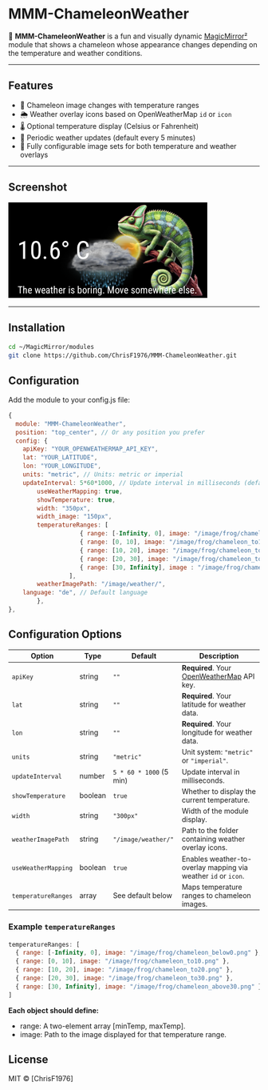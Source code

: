 # MMM-ChameleonWeather

🦎 **MMM-ChameleonWeather** is a fun and visually dynamic [MagicMirror²](https://magicmirror.builders) module that shows a chameleon whose appearance changes depending on the temperature and weather conditions.

---

## Features

- 🐸 Chameleon image changes with temperature ranges
- 🌦 Weather overlay icons based on OpenWeatherMap `id` or `icon`
- 🌡 Optional temperature display (Celsius or Fahrenheit)
- 🔄 Periodic weather updates (default every 5 minutes)
- 🧩 Fully configurable image sets for both temperature and weather overlays

---

## Screenshot

![Screenshot](./ChameleonWeather.png)

---

## Installation

```bash
cd ~/MagicMirror/modules
git clone https://github.com/ChrisF1976/MMM-ChameleonWeather.git
```

## Configuration

Add the module to your config.js file:
```javascript
{
  module: "MMM-ChameleonWeather",
  position: "top_center", // Or any position you prefer
  config: {
    apiKey: "YOUR_OPENWEATHERMAP_API_KEY",
    lat: "YOUR_LATITUDE",
    lon: "YOUR_LONGITUDE",
    units: "metric", // Units: metric or imperial
    updateInterval: 5*60*1000, // Update interval in milliseconds (default: 5 minutes)
		useWeatherMapping: true,
		showTemperature: true,
		width: "350px",
		width_image: "150px",
		temperatureRanges: [
				    { range: [-Infinity, 0], image: "/image/frog/chameleon_below0.png" },
				    { range: [0, 10], image: "/image/frog/chameleon_to10.png" },
				    { range: [10, 20], image: "/image/frog/chameleon_to20.png" },
				    { range: [20, 30], image: "/image/frog/chameleon_to30.png" },
				    { range: [30, Infinity], image : "/image/frog/chameleon_above30.png" },
	 			 ],
		weatherImagePath: "/image/weather/",
    language: "de", // Default language
		},	
},
```

## Configuration Options

| Option               | Type     | Default                    | Description                                                                 |
|----------------------|----------|----------------------------|-----------------------------------------------------------------------------|
| `apiKey`             | string   | `""`                       | **Required**. Your [OpenWeatherMap](https://openweathermap.org/) API key.  |
| `lat`                | string   | `""`                       | **Required**. Your latitude for weather data.                               |
| `lon`                | string   | `""`                       | **Required**. Your longitude for weather data.                              |
| `units`              | string   | `"metric"`                 | Unit system: `"metric"` or `"imperial"`.                                    |
| `updateInterval`     | number   | `5 * 60 * 1000` (5 min)    | Update interval in milliseconds.                                            |
| `showTemperature`    | boolean  | `true`                     | Whether to display the current temperature.                                 |
| `width`              | string   | `"300px"`                  | Width of the module display.                                                |
| `weatherImagePath`   | string   | `"/image/weather/"`        | Path to the folder containing weather overlay icons.                        |
| `useWeatherMapping`  | boolean  | `true`                     | Enables weather-to-overlay mapping via weather `id` or `icon`.              |
| `temperatureRanges`  | array    | See default below          | Maps temperature ranges to chameleon images.                                |

### Example `temperatureRanges`

```javascript
temperatureRanges: [
  { range: [-Infinity, 0], image: "/image/frog/chameleon_below0.png" },
  { range: [0, 10], image: "/image/frog/chameleon_to10.png" },
  { range: [10, 20], image: "/image/frog/chameleon_to20.png" },
  { range: [20, 30], image: "/image/frog/chameleon_to30.png" },
  { range: [30, Infinity], image: "/image/frog/chameleon_above30.png" }
]
```

**Each object should define:**
- range: A two-element array [minTemp, maxTemp].
- image: Path to the image displayed for that temperature range.

## License

MIT © [ChrisF1976]
